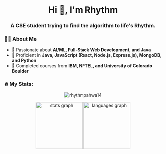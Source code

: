 <div>
  <h1 align="center">Hi 👋, I'm Rhythm</h1>
  <h3 align="center">A CSE student trying to find the algorithm to life's Rhythm.</h3>
</div>

<h3>👨‍💻 About Me</h3>
<ul>
  <li>💬 Passionate about <b> AI/ML, Full-Stack Web Development, and Java</b></li>
  <li>🔧 Proficient in <b>Java, JavaScript (React, Node.js, Express.js), MongoDB, and Python</b></li>
  <li>🏅 Completed courses from <b>IBM, NPTEL, and University of Colorado Boulder</b></li>
</ul>



<h3 align="left">🔥   My Stats:</h3>

<div align="center">
  <p><img align="center" src="https://github-readme-streak-stats.herokuapp.com/?user=rhythmpahwa14&theme=dracula" alt="rhythmpahwa14" /></p>
  <img src="https://github-readme-stats.vercel.app/api?username=rhythmpahwa14&hide_title=false&hide_rank=false&show_icons=true&include_all_commits=true&count_private=true&disable_animations=false&theme=dracula&locale=en&hide_border=false&order=1" height="150" alt="stats graph" />
  <img src="https://github-readme-stats.vercel.app/api/top-langs?username=rhythmpahwa14&locale=en&hide_title=false&layout=compact&card_width=320&langs_count=8&theme=dracula&hide_border=false&order=2" height="150" alt="languages graph" />
</div>

<br><br>

<br><br>
